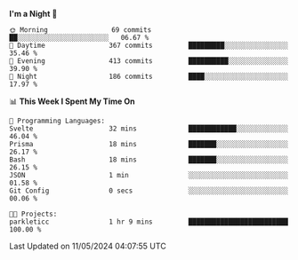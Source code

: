 <!--START_SECTION:waka-->
**I'm a Night 🦉** 

```text
🌞 Morning                69 commits          ██░░░░░░░░░░░░░░░░░░░░░░░   06.67 % 
🌆 Daytime                367 commits         █████████░░░░░░░░░░░░░░░░   35.46 % 
🌃 Evening                413 commits         ██████████░░░░░░░░░░░░░░░   39.90 % 
🌙 Night                  186 commits         ████░░░░░░░░░░░░░░░░░░░░░   17.97 % 
```


📊 **This Week I Spent My Time On** 

```text
💬 Programming Languages: 
Svelte                   32 mins             ████████████░░░░░░░░░░░░░   46.04 % 
Prisma                   18 mins             ███████░░░░░░░░░░░░░░░░░░   26.17 % 
Bash                     18 mins             ███████░░░░░░░░░░░░░░░░░░   26.15 % 
JSON                     1 min               ░░░░░░░░░░░░░░░░░░░░░░░░░   01.58 % 
Git Config               0 secs              ░░░░░░░░░░░░░░░░░░░░░░░░░   00.06 % 

🐱‍💻 Projects: 
parkleticc               1 hr 9 mins         █████████████████████████   100.00 % 
```


 Last Updated on 11/05/2024 04:07:55 UTC
<!--END_SECTION:waka-->
